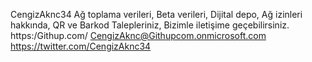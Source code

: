 CengizAknc34
Ağ toplama verileri, Beta verileri,
Dijital depo, Ağ izinleri hakkında,
QR ve Barkod Talepleriniz, 
Bizimle iletişime geçebilirsiniz.
https:/Githup.com/
CengizAknc@Githupcom.onmicrosoft.com
https://twitter.com/CengizAknc34
